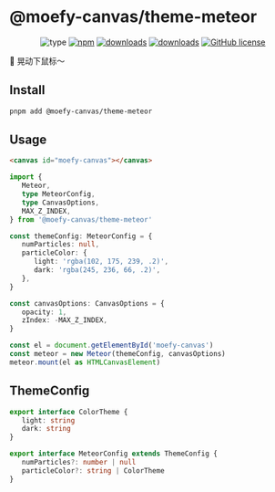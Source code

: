 # @moefy-canvas/theme-meteor <GitHubLink repo="moefyit/moefy-canvas" subpath="packages/theme-meteor"/>

<p align="center">
   <img alt="type" src="https://img.shields.io/static/v1?label=type&message=background&color=green&style=for-the-badge" />
   <a href="https://www.npmjs.com/package/@moefy-canvas/theme-meteor" target="_blank"><img alt="npm" src="https://img.shields.io/npm/v/@moefy-canvas/theme-meteor.svg?style=for-the-badge&logo=npm"></a>
   <a href="https://www.npmjs.com/package/@moefy-canvas/theme-meteor" target="_blank"><img alt="downloads" src="https://img.shields.io/npm/dt/@moefy-canvas/theme-meteor.svg?style=for-the-badge"></a>
   <a href="https://www.npmjs.com/package/@moefy-canvas/theme-meteor" target="_blank"><img alt="downloads" src="https://img.shields.io/npm/dm/@moefy-canvas/theme-meteor.svg?style=for-the-badge"></a>
   <a href="https://github.com/moefyit/moefy-canvas/blob/main/LICENSE" target="_blank"><img alt="GitHub license" src="https://img.shields.io/github/license/moefyit/moefy-canvas?style=for-the-badge"></a>
</p>

:stars: 晃动下鼠标～

## Install

```bash
pnpm add @moefy-canvas/theme-meteor
```

## Usage

```html
<canvas id="moefy-canvas"></canvas>
```

```ts
import {
   Meteor,
   type MeteorConfig,
   type CanvasOptions,
   MAX_Z_INDEX,
} from '@moefy-canvas/theme-meteor'

const themeConfig: MeteorConfig = {
   numParticles: null,
   particleColor: {
      light: 'rgba(102, 175, 239, .2)',
      dark: 'rgba(245, 236, 66, .2)',
   },
}

const canvasOptions: CanvasOptions = {
   opacity: 1,
   zIndex: -MAX_Z_INDEX,
}

const el = document.getElementById('moefy-canvas')
const meteor = new Meteor(themeConfig, canvasOptions)
meteor.mount(el as HTMLCanvasElement)
```

## ThemeConfig

```ts
export interface ColorTheme {
   light: string
   dark: string
}

export interface MeteorConfig extends ThemeConfig {
   numParticles?: number | null
   particleColor?: string | ColorTheme
}
```

<Meteor />
